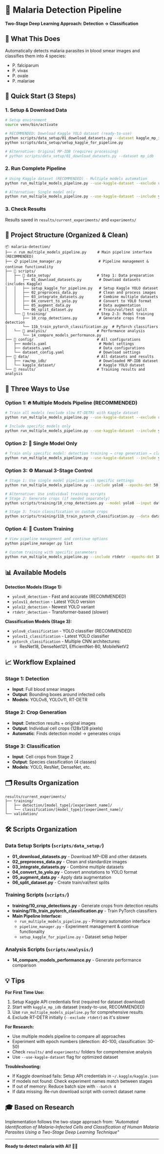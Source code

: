 # 🦠 Malaria Detection Pipeline
**Two-Stage Deep Learning Approach: Detection → Classification**

## 🎯 What This Does
Automatically detects malaria parasites in blood smear images and classifies them into 4 species:
- P. falciparum
- P. vivax
- P. ovale
- P. malariae

## 🚀 Quick Start (3 Steps)

### 1. Setup & Download Data
```bash
# Setup environment
source venv/bin/activate

# RECOMMENDED: Download Kaggle YOLO dataset (ready-to-use)
python scripts/data_setup/01_download_datasets.py --dataset kaggle_mp_idb
python scripts/data_setup/setup_kaggle_for_pipeline.py

# Alternative: Original MP-IDB (requires processing)
# python scripts/data_setup/01_download_datasets.py --dataset mp_idb
```

### 2. Run Complete Pipeline
```bash
# Using Kaggle dataset (RECOMMENDED) - Multiple models automation
python run_multiple_models_pipeline.py --use-kaggle-dataset --exclude rtdetr --epochs-det 40 --epochs-cls 30

# Alternative: Single model only
python run_multiple_models_pipeline.py --use-kaggle-dataset --include yolo8 --epochs-det 40 --epochs-cls 30
```

### 3. Check Results
Results saved in `results/current_experiments/` and `experiments/`

## 📁 Project Structure (Organized & Clean)

```
📦 malaria-detection/
├── 🔥 run_multiple_models_pipeline.py     # Main pipeline interface (RECOMMENDED)
├── 📋 pipeline_manager.py                 # Pipeline management & continue functionality
├── 📂 scripts/
│   ├── 📁 data_setup/                     # Step 1: Data preparation
│   │   ├── 01_download_datasets.py        # Download datasets (includes Kaggle)
│   │   ├── setup_kaggle_for_pipeline.py   # Setup Kaggle YOLO dataset
│   │   ├── 02_preprocess_data.py          # Clean and process images
│   │   ├── 03_integrate_datasets.py       # Combine multiple datasets
│   │   ├── 04_convert_to_yolo.py          # Convert to YOLO format
│   │   ├── 05_augment_data.py             # Data augmentation
│   │   └── 06_split_dataset.py            # Train/val/test split
│   └── 📁 training/                       # Step 2-3: Model training
│       ├── 10_crop_detections.py          # Generate crops from detection
│       └── 11b_train_pytorch_classification.py  # PyTorch classifiers
│   └── 📁 analysis/                       # Performance analysis
│       └── 14_compare_models_performance.py
├── 📂 config/                             # All configurations
│   ├── models.yaml                        # Model settings
│   ├── datasets.yaml                      # Data configurations
│   └── dataset_config.yaml                # Download settings
├── 📂 data/                               # All datasets and results
│   ├── raw/mp_idb/                        # Downloaded MP-IDB dataset
│   └── kaggle_dataset/                    # Kaggle YOLO dataset
└── 📂 results/                            # Training results and analysis
```

## 🔄 Three Ways to Use

### Option 1: 🔥 Multiple Models Pipeline (RECOMMENDED)
```bash
# Train all models (exclude slow RT-DETR) with Kaggle dataset
python run_multiple_models_pipeline.py --use-kaggle-dataset --exclude rtdetr --epochs-det 40 --epochs-cls 30

# Include specific models only
python run_multiple_models_pipeline.py --use-kaggle-dataset --include yolo8 yolo11 --epochs-det 40 --epochs-cls 30
```

### Option 2: 🎯 Single Model Only
```bash
# Train only specific model: detection training → crop generation → classification training
python run_multiple_models_pipeline.py --use-kaggle-dataset --include yolo8 --epochs-det 40 --epochs-cls 30
```

### Option 3: ⚙️ Manual 3-Stage Control
```bash
# Stage 1: Use single model pipeline with specific settings
python run_multiple_models_pipeline.py --include yolo8 --epochs-det 50 --epochs-cls 30

# Alternative: Use individual training scripts
# Stage 2: Generate crops (if needed separately)
python scripts/training/10_crop_detections.py --model yolo8 --input data/kaggle_detection_ready/test/images --output data/manual_crops

# Stage 3: Train classification on custom crops
python scripts/training/11b_train_pytorch_classification.py --data data/manual_crops
```

### Option 4: 🔧 Custom Training
```bash
# View pipeline management and continue options
python pipeline_manager.py list

# Custom training with specific parameters
python run_multiple_models_pipeline.py --include rtdetr --epochs-det 100 --epochs-cls 50 --test-mode
```

## 📊 Available Models

**Detection Models (Stage 1):**
- `yolov8_detection` - Fast and accurate (RECOMMENDED)
- `yolov11_detection` - Latest YOLO version
- `yolo12_detection` - Newest YOLO variant
- `rtdetr_detection` - Transformer-based (slower)

**Classification Models (Stage 3):**
- `yolov8_classification` - YOLO classifier (RECOMMENDED)
- `yolov11_classification` - Latest YOLO classifier
- `pytorch_classification` - Multiple CNN architectures:
  - ResNet18, DenseNet121, EfficientNet-B0, MobileNetV2

## 📈 Workflow Explained

### Stage 1: Detection
- **Input**: Full blood smear images
- **Output**: Bounding boxes around infected cells
- **Models**: YOLOv8, YOLOv11, RT-DETR

### Stage 2: Crop Generation
- **Input**: Detection results + original images
- **Output**: Individual cell crops (128x128 pixels)
- **Automatic**: Finds detection model → generates crops

### Stage 3: Classification
- **Input**: Cell crops from Stage 2
- **Output**: Species classification (4 classes)
- **Models**: YOLO, ResNet, DenseNet, etc.

## 🗂️ Results Organization

```
results/current_experiments/
├── training/
│   ├── detection/[model_type]/[experiment_name]/
│   └── classification/[model_type]/[experiment_name]/
└── validation/
```

## 🛠️ Scripts Organization

### Data Setup Scripts (`scripts/data_setup/`)
- **01_download_datasets.py** - Download MP-IDB and other datasets
- **02_preprocess_data.py** - Clean and standardize images
- **03_integrate_datasets.py** - Combine multiple datasets
- **04_convert_to_yolo.py** - Convert annotations to YOLO format
- **05_augment_data.py** - Apply data augmentation
- **06_split_dataset.py** - Create train/val/test splits

### Training Scripts (`scripts/`)
- **training/10_crop_detections.py** - Generate crops from detection results
- **training/11b_train_pytorch_classification.py** - Train PyTorch classifiers
- **Main Pipeline Interface:**
  - `run_multiple_models_pipeline.py` - Primary automation interface
  - `pipeline_manager.py` - Experiment management & continue functionality
  - `setup_kaggle_for_pipeline.py` - Dataset setup helper

### Analysis Scripts (`scripts/analysis/`)
- **14_compare_models_performance.py** - Generate performance comparison

## 💡 Tips

**For First Time Use:**
1. Setup Kaggle API credentials first (required for dataset download)
2. Start with `kaggle_mp_idb` dataset (ready-to-use, RECOMMENDED)
3. Use `run_multiple_models_pipeline.py` for comprehensive results
4. Exclude RT-DETR initially (`--exclude rtdetr`) as it's slower

**For Research:**
- Use multiple models pipeline to compare all approaches
- Experiment with epoch numbers (detection: 40-100, classification: 30-50)
- Check `results/` and `experiments/` folders for comprehensive analysis
- Use `--use-kaggle-dataset` flag for optimized dataset

**Troubleshooting:**
- If Kaggle download fails: Setup API credentials in `~/.kaggle/kaggle.json`
- If models not found: Check experiment names match between stages
- If out of memory: Reduce batch size with `--batch 4`
- If data missing: Re-run download script with correct dataset name

## 🎓 Based on Research
Implementation follows the two-stage approach from:
*"Automated Identification of Malaria-Infected Cells and Classification of Human Malaria Parasites Using a Two-Stage Deep Learning Technique"*

---
**Ready to detect malaria with AI! 🔬🤖**
